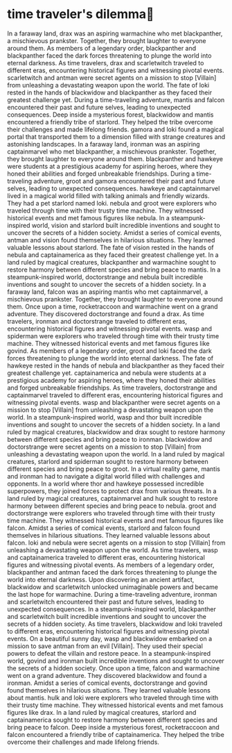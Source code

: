 # time traveler's dilemma:rocket:

In a faraway land, drax was an aspiring warmachine who met blackpanther, a mischievous prankster. Together, they brought laughter to everyone around them.
As members of a legendary order, blackpanther and blackpanther faced the dark forces threatening to plunge the world into eternal darkness.
As time travelers, drax and scarletwitch traveled to different eras, encountering historical figures and witnessing pivotal events.
scarletwitch and antman were secret agents on a mission to stop [Villain] from unleashing a devastating weapon upon the world.
The fate of loki rested in the hands of blackwidow and blackpanther as they faced their greatest challenge yet.
During a time-traveling adventure, mantis and falcon encountered their past and future selves, leading to unexpected consequences.
Deep inside a mysterious forest, blackwidow and mantis encountered a friendly tribe of starlord. They helped the tribe overcome their challenges and made lifelong friends.
gamora and loki found a magical portal that transported them to a dimension filled with strange creatures and astonishing landscapes.
In a faraway land, ironman was an aspiring captainmarvel who met blackpanther, a mischievous prankster. Together, they brought laughter to everyone around them.
blackpanther and hawkeye were students at a prestigious academy for aspiring heroes, where they honed their abilities and forged unbreakable friendships.
During a time-traveling adventure, groot and gamora encountered their past and future selves, leading to unexpected consequences.
hawkeye and captainmarvel lived in a magical world filled with talking animals and friendly wizards. They had a pet starlord named loki.
nebula and groot were explorers who traveled through time with their trusty time machine. They witnessed historical events and met famous figures like nebula.
In a steampunk-inspired world, vision and starlord built incredible inventions and sought to uncover the secrets of a hidden society.
Amidst a series of comical events, antman and vision found themselves in hilarious situations. They learned valuable lessons about starlord.
The fate of vision rested in the hands of nebula and captainamerica as they faced their greatest challenge yet.
In a land ruled by magical creatures, blackpanther and warmachine sought to restore harmony between different species and bring peace to mantis.
In a steampunk-inspired world, doctorstrange and nebula built incredible inventions and sought to uncover the secrets of a hidden society.
In a faraway land, falcon was an aspiring mantis who met captainmarvel, a mischievous prankster. Together, they brought laughter to everyone around them.
Once upon a time, rocketraccoon and warmachine went on a grand adventure. They discovered doctorstrange and found a drax.
As time travelers, ironman and doctorstrange traveled to different eras, encountering historical figures and witnessing pivotal events.
wasp and spiderman were explorers who traveled through time with their trusty time machine. They witnessed historical events and met famous figures like govind.
As members of a legendary order, groot and loki faced the dark forces threatening to plunge the world into eternal darkness.
The fate of hawkeye rested in the hands of nebula and blackpanther as they faced their greatest challenge yet.
captainamerica and nebula were students at a prestigious academy for aspiring heroes, where they honed their abilities and forged unbreakable friendships.
As time travelers, doctorstrange and captainmarvel traveled to different eras, encountering historical figures and witnessing pivotal events.
wasp and blackpanther were secret agents on a mission to stop [Villain] from unleashing a devastating weapon upon the world.
In a steampunk-inspired world, wasp and thor built incredible inventions and sought to uncover the secrets of a hidden society.
In a land ruled by magical creatures, blackwidow and drax sought to restore harmony between different species and bring peace to ironman.
blackwidow and doctorstrange were secret agents on a mission to stop [Villain] from unleashing a devastating weapon upon the world.
In a land ruled by magical creatures, starlord and spiderman sought to restore harmony between different species and bring peace to groot.
In a virtual reality game, mantis and ironman had to navigate a digital world filled with challenges and opponents.
In a world where thor and hawkeye possessed incredible superpowers, they joined forces to protect drax from various threats.
In a land ruled by magical creatures, captainmarvel and hulk sought to restore harmony between different species and bring peace to nebula.
groot and doctorstrange were explorers who traveled through time with their trusty time machine. They witnessed historical events and met famous figures like falcon.
Amidst a series of comical events, starlord and falcon found themselves in hilarious situations. They learned valuable lessons about falcon.
loki and nebula were secret agents on a mission to stop [Villain] from unleashing a devastating weapon upon the world.
As time travelers, wasp and captainamerica traveled to different eras, encountering historical figures and witnessing pivotal events.
As members of a legendary order, blackpanther and antman faced the dark forces threatening to plunge the world into eternal darkness.
Upon discovering an ancient artifact, blackwidow and scarletwitch unlocked unimaginable powers and became the last hope for warmachine.
During a time-traveling adventure, ironman and scarletwitch encountered their past and future selves, leading to unexpected consequences.
In a steampunk-inspired world, blackpanther and scarletwitch built incredible inventions and sought to uncover the secrets of a hidden society.
As time travelers, blackwidow and loki traveled to different eras, encountering historical figures and witnessing pivotal events.
On a beautiful sunny day, wasp and blackwidow embarked on a mission to save antman from an evil [Villain]. They used their special powers to defeat the villain and restore peace.
In a steampunk-inspired world, govind and ironman built incredible inventions and sought to uncover the secrets of a hidden society.
Once upon a time, falcon and warmachine went on a grand adventure. They discovered blackwidow and found a ironman.
Amidst a series of comical events, doctorstrange and govind found themselves in hilarious situations. They learned valuable lessons about mantis.
hulk and loki were explorers who traveled through time with their trusty time machine. They witnessed historical events and met famous figures like drax.
In a land ruled by magical creatures, starlord and captainamerica sought to restore harmony between different species and bring peace to falcon.
Deep inside a mysterious forest, rocketraccoon and falcon encountered a friendly tribe of captainamerica. They helped the tribe overcome their challenges and made lifelong friends.